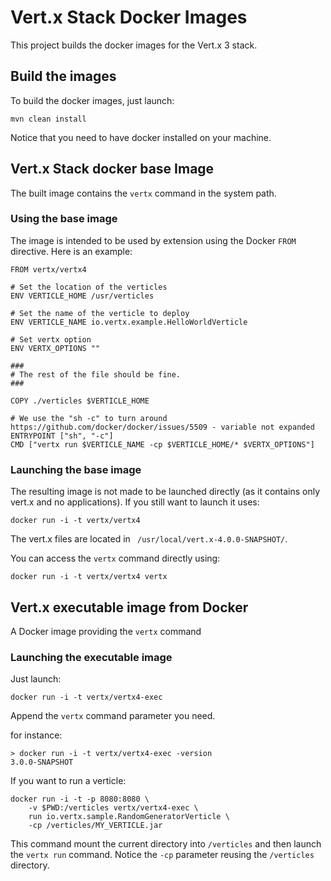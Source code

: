 # Vert.x Stack Docker Images

This project builds the docker images for the Vert.x 3 stack.

## Build the images

To build the docker images, just launch:

`mvn clean install`

Notice that you need to have docker installed on your machine.

## Vert.x Stack docker base Image

The built image contains the `vertx` command in the system path.

### Using the base image

The image is intended to be used by extension using the Docker `FROM` directive. Here is an example:

```
FROM vertx/vertx4

# Set the location of the verticles
ENV VERTICLE_HOME /usr/verticles

# Set the name of the verticle to deploy
ENV VERTICLE_NAME io.vertx.example.HelloWorldVerticle

# Set vertx option
ENV VERTX_OPTIONS ""

###
# The rest of the file should be fine.
###

COPY ./verticles $VERTICLE_HOME

# We use the "sh -c" to turn around https://github.com/docker/docker/issues/5509 - variable not expanded
ENTRYPOINT ["sh", "-c"]
CMD ["vertx run $VERTICLE_NAME -cp $VERTICLE_HOME/* $VERTX_OPTIONS"]
```

### Launching the base image

The resulting image is not made to be launched directly (as it contains only vert.x and no applications). If you
still want to launch it uses:

`docker run -i -t vertx/vertx4`

The vert.x files are located in ` /usr/local/vert.x-4.0.0-SNAPSHOT/`.

You can access the `vertx` command directly using:

`docker run -i -t vertx/vertx4 vertx`

## Vert.x executable image from Docker

A Docker image providing the `vertx` command

### Launching the executable image

Just launch:

`docker run -i -t vertx/vertx4-exec`

Append the `vertx` command parameter you need.

for instance:

```
> docker run -i -t vertx/vertx4-exec -version
3.0.0-SNAPSHOT
```

If you want to run a verticle:

```
docker run -i -t -p 8080:8080 \
    -v $PWD:/verticles vertx/vertx4-exec \
    run io.vertx.sample.RandomGeneratorVerticle \
    -cp /verticles/MY_VERTICLE.jar
```

This command mount the current directory into `/verticles` and then launch the `vertx run` command. Notice the `-cp`
parameter reusing the `/verticles` directory.
